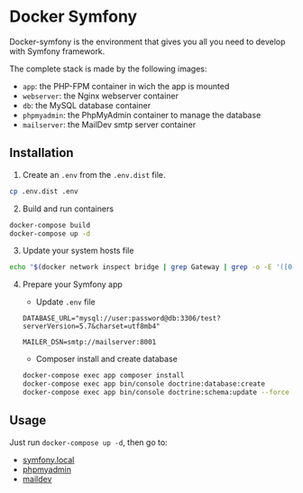 # Docker Symfony

Docker-symfony is the environment that gives you all you need to develop with Symfony framework.

The complete stack is made by the following images:
- `app`: the PHP-FPM container in wich the app is mounted
- `webserver`: the Nginx webserver container
- `db`: the MySQL database container
- `phpmyadmin`: the PhpMyAdmin container to manage the database
- `mailserver`: the MailDev smtp server container

## Installation

1. Create an `.env` from the `.env.dist` file.

```bash
cp .env.dist .env
```

2. Build and run containers

```bash
docker-compose build
docker-compose up -d
```

3. Update your system hosts file

```bash
echo "$(docker network inspect bridge | grep Gateway | grep -o -E '([0-9]{1,3}\.){3}[0-9]{1,3}') symfony.local" | sudo tee -a /etc/hosts
```

4. Prepare your Symfony app

    - Update `.env` file
    
    ```env
    DATABASE_URL="mysql://user:password@db:3306/test?serverVersion=5.7&charset=utf8mb4"

    MAILER_DSN=smtp://mailserver:8001
    ```

    - Composer install and create database

    ```bash
    docker-compose exec app composer install
    docker-compose exec app bin/console doctrine:database:create
    docker-compose exec app bin/console doctrine:schema:update --force
    ```

## Usage

Just run `docker-compose up -d`, then go to:

- [symfony.local](http://symfony.local)
- [phpmyadmin](http://symfony.local:8080)
- [maildev](http://symfony.local:8001)